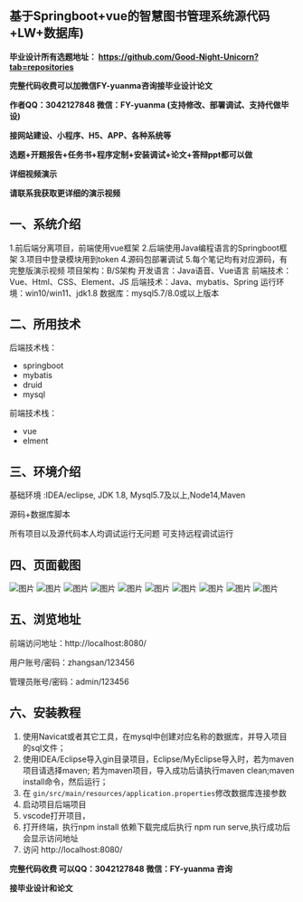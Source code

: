 ## 基于Springboot+vue的智慧图书管理系统源代码+LW+数据库)
**毕业设计所有选题地址： https://github.com/Good-Night-Unicorn?tab=repositories**

**完整代码收费可以加微信FY-yuanma咨询接毕业设计论文**

**作者QQ：3042127848 微信：FY-yuanma (支持修改、部署调试、支持代做毕设)**

**接网站建设、小程序、H5、APP、各种系统等**

**选题+开题报告+任务书+程序定制+安装调试+论文+答辩ppt都可以做**


**详细视频演示**

**请联系我获取更详细的演示视频**

## 一、系统介绍

1.前后端分离项目，前端使用vue框架
2.后端使用Java编程语言的Springboot框架
3.项目中登录模块用到token
4.源码包部署调试
5.每个笔记均有对应源码，有完整版演示视频
项目架构：B/S架构
开发语言：Java语音、Vue语言
前端技术：Vue、Html、CSS、Element、JS
后端技术：Java、mybatis、Spring
运行环境：win10/win11、jdk1.8
数据库：mysql5.7/8.0或以上版本

## 二、所用技术

后端技术栈：

- springboot
- mybatis
- druid
- mysql

前端技术栈：

- vue
- elment



## 三、环境介绍

基础环境 :IDEA/eclipse, JDK 1.8, Mysql5.7及以上,Node14,Maven

源码+数据库脚本

所有项目以及源代码本人均调试运行无问题 可支持远程调试运行

## 四、页面截图
![图片](https://github.com/user-attachments/assets/09f34758-016f-472f-9036-0920f72aa489)
![图片](https://github.com/user-attachments/assets/5abc91cf-1f64-4247-87f1-70c00da2334c)
![图片](https://github.com/user-attachments/assets/610e6b9c-d3bf-45aa-92e6-b8a1d0546173)
![图片](https://github.com/user-attachments/assets/1ff91cb9-5702-4ede-8770-bad703910f76)
![图片](https://github.com/user-attachments/assets/416d02e0-2aa2-4cab-a290-f277f9e8e357)
![图片](https://github.com/user-attachments/assets/8eb06a26-0eb7-4811-b62d-482c746d96c7)
![图片](https://github.com/user-attachments/assets/c4749d40-2752-4c62-a61a-83cb123177ae)
![图片](https://github.com/user-attachments/assets/f321c236-f2fc-4bde-a8c5-93711cc82ae4)
![图片](https://github.com/user-attachments/assets/55c7c375-b23b-4e14-bf60-369c01283949)
![图片](https://github.com/user-attachments/assets/aff550c9-60e9-4c64-8ac7-266a03a0f5cb)

## 五、浏览地址

前端访问地址：http://localhost:8080/

用户账号/密码：zhangsan/123456

管理员账号/密码：admin/123456  

## 六、安装教程

1. 使用Navicat或者其它工具，在mysql中创建对应名称的数据库，并导入项目的sql文件；
2. 使用IDEA/Eclipse导入gin目录项目，Eclipse/MyEclipse导入时，若为maven项目请选择maven;
   若为maven项目，导入成功后请执行maven clean;maven install命令，然后运行；
3. 在 `gin/src/main/resources/application.properties`修改数据库连接参数
4. 启动项目后端项目 
5. vscode打开项目，
6. 打开终端，执行npm install 依赖下载完成后执行 npm run serve,执行成功后会显示访问地址
7. 访问  http://localhost:8080/

**完整代码收费  可以QQ：3042127848 微信：FY-yuanma 咨询**

**接毕业设计和论文**
